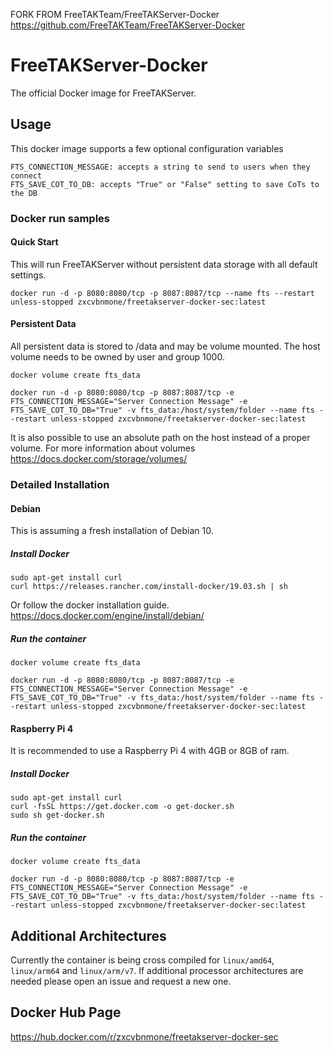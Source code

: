 FORK FROM FreeTAKTeam/FreeTAKServer-Docker https://github.com/FreeTAKTeam/FreeTAKServer-Docker

# FreeTAKServer-Docker
The official Docker image for FreeTAKServer.

## Usage

This docker image supports a few optional configuration variables
```
FTS_CONNECTION_MESSAGE: accepts a string to send to users when they connect 
FTS_SAVE_COT_TO_DB: accepts "True" or "False" setting to save CoTs to the DB
```
### Docker run samples

#### Quick Start
This will run FreeTAKServer without persistent data storage with all default settings.
```
docker run -d -p 8080:8080/tcp -p 8087:8087/tcp --name fts --restart unless-stopped zxcvbnmone/freetakserver-docker-sec:latest
```
#### Persistent Data

All persistent data is stored to /data and may be volume mounted.  The host volume needs to be owned by user and group 1000.
```
docker volume create fts_data

docker run -d -p 8080:8080/tcp -p 8087:8087/tcp -e FTS_CONNECTION_MESSAGE="Server Connection Message" -e FTS_SAVE_COT_TO_DB="True" -v fts_data:/host/system/folder --name fts --restart unless-stopped zxcvbnmone/freetakserver-docker-sec:latest
```
It is also possible to use an absolute path on the host instead of a proper volume.  For more information about volumes https://docs.docker.com/storage/volumes/

### Detailed Installation

#### Debian
This is assuming a fresh installation of Debian 10.
##### Install Docker
```
sudo apt-get install curl
curl https://releases.rancher.com/install-docker/19.03.sh | sh
```
Or follow the docker installation guide.
https://docs.docker.com/engine/install/debian/

##### Run the container
```
docker volume create fts_data

docker run -d -p 8080:8080/tcp -p 8087:8087/tcp -e FTS_CONNECTION_MESSAGE="Server Connection Message" -e FTS_SAVE_COT_TO_DB="True" -v fts_data:/host/system/folder --name fts --restart unless-stopped zxcvbnmone/freetakserver-docker-sec:latest
```

#### Raspberry Pi 4
It is recommended to use a Raspberry Pi 4 with 4GB or 8GB of ram.

##### Install Docker
```
sudo apt-get install curl 
curl -fsSL https://get.docker.com -o get-docker.sh
sudo sh get-docker.sh
```
##### Run the container
```
docker volume create fts_data

docker run -d -p 8080:8080/tcp -p 8087:8087/tcp -e FTS_CONNECTION_MESSAGE="Server Connection Message" -e FTS_SAVE_COT_TO_DB="True" -v fts_data:/host/system/folder --name fts --restart unless-stopped zxcvbnmone/freetakserver-docker-sec:latest
```

## Additional Architectures
Currently the container is being cross compiled for `linux/amd64`,  `linux/arm64` and `linux/arm/v7`.  If additional processor architectures are needed please open an issue and request a new one.

## Docker Hub Page
https://hub.docker.com/r/zxcvbnmone/freetakserver-docker-sec
